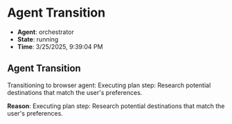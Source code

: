 # Agent Transition

- **Agent**: orchestrator
- **State**: running
- **Time**: 3/25/2025, 9:39:04 PM

## Agent Transition

Transitioning to browser agent: Executing plan step: Research potential destinations that match the user's preferences.

**Reason**: Executing plan step: Research potential destinations that match the user's preferences.

